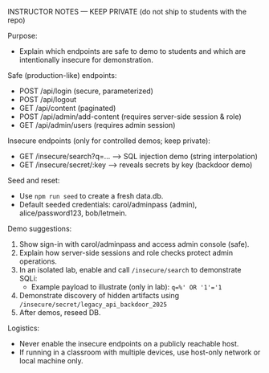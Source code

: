 INSTRUCTOR NOTES — KEEP PRIVATE (do not ship to students with the repo)

Purpose:
- Explain which endpoints are safe to demo to students and which are intentionally insecure for demonstration.

Safe (production-like) endpoints:
- POST /api/login  (secure, parameterized)
- POST /api/logout
- GET  /api/content (paginated)
- POST /api/admin/add-content (requires server-side session & role)
- GET  /api/admin/users (requires admin session)

Insecure endpoints (only for controlled demos; keep private):
- GET /insecure/search?q=...   --> SQL injection demo (string interpolation)
- GET /insecure/secret/:key    --> reveals secrets by key (backdoor demo)

Seed and reset:
- Use `npm run seed` to create a fresh data.db.
- Default seeded credentials: carol/adminpass (admin), alice/password123, bob/letmein.

Demo suggestions:
1. Show sign-in with carol/adminpass and access admin console (safe).
2. Explain how server-side sessions and role checks protect admin operations.
3. In an isolated lab, enable and call `/insecure/search` to demonstrate SQLi:
   - Example payload to illustrate (only in lab): `q=%' OR '1'='1`
4. Demonstrate discovery of hidden artifacts using `/insecure/secret/legacy_api_backdoor_2025`
5. After demos, reseed DB.

Logistics:
- Never enable the insecure endpoints on a publicly reachable host.
- If running in a classroom with multiple devices, use host-only network or local machine only.
